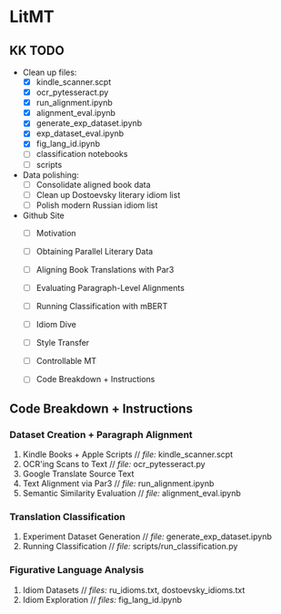 # LitMT

## KK TODO
- Clean up files:
    * [x] kindle_scanner.scpt
    * [x] ocr_pytesseract.py
    * [x] run_alignment.ipynb
    * [x] alignment_eval.ipynb
    * [x] generate_exp_dataset.ipynb
    * [x] exp_dataset_eval.ipynb
    * [x] fig_lang_id.ipynb
    * [ ] classification notebooks
    * [ ] scripts
    
- Data polishing:
    * [ ] Consolidate aligned book data
    * [ ] Clean up Dostoevsky literary idiom list
    * [ ] Polish modern Russian idiom list

- Github Site
    * [ ] Motivation
    * [ ] Obtaining Parallel Literary Data
    * [ ] Aligning Book Translations with Par3
    * [ ] Evaluating Paragraph-Level Alignments
    * [ ] Running Classification with mBERT
    * [ ] Idiom Dive
    * [ ] Style Transfer
    * [ ] Controllable MT
    * [ ] Code Breakdown + Instructions


## Code Breakdown + Instructions
### Dataset Creation + Paragraph Alignment
1. Kindle Books + Apple Scripts //
*file:* kindle_scanner.scpt
2. OCR'ing Scans to Text //
*file:* ocr_pytesseract.py
3. Google Translate Source Text
4. Text Alignment via Par3 //
*file:* run_alignment.ipynb
5. Semantic Similarity Evaluation //
*file:* alignment_eval.ipynb

### Translation Classification
1. Experiment Dataset Generation //
*file:* generate_exp_dataset.ipynb
2. Running Classification //
*file:* scripts/run_classification.py

### Figurative Language Analysis
1. Idiom Datasets //
*files:* ru_idioms.txt, dostoevsky_idioms.txt
2. Idiom Exploration //
*files:* fig_lang_id.ipynb
